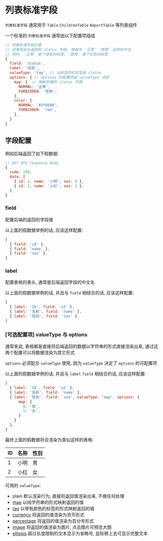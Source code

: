 # 列表标准字段

`列表标准字段` 通常用于 `Table` `ChildrenTable` `ReportTable` 等列表组件

一个标准的 `列表标准字段` 通常由以下配置项组成

```javascript
// 列表标准字段示意
// 这里将后台返回的 status 字段, 映射为 '正常' '禁用' 这样的中文
// 同时, '正常' 是个绿色的标签, '禁用' 是个红色的标签
{
  field: 'status',
  label: '状态',
  valueType: 'tag', // 以标签的形式渲染 status
  options: { // options 的配置项由 valueType 决定
    map: {  // 映射后端的 status 字典
      NORMAL: '正常',
      FORBIDDEN: '禁用',
    },
    color: {
      NORMAL: '#3f6600',
      FORBIDDEN: 'red',
    },
  }
}
```

## 字段配置

例如后端返回了如下假数据:

```javascript
// GET API response body
{
  code: 200,
  data: [
    { id: 1, name: '小明', sex: 0 },
    { id: 2, name: '小红', sex: 1 },
  ]
}
```

### field

配置后端的返回的字段值

以上面的假数据举例的话, 应该这样配置:

```javascript
[
  { field: 'id' },
  { field: 'name' },
  { field: 'sex' },
]
```

### label

配置表格的表头, 通常是后端返回字段的中文名

以上面的假数据举例的话, 并且与 `field` 相结合的话, 应该这样配置:

```javascript
[
  { label: 'ID', field: 'id' },
  { label: '名称', field: 'name' },
  { label: '性别', field: 'sex' },
]
```

### [可选配置项] valueType 与 options

通常来说, 表格都是直接将后端返回的数据以字符串的形式直接渲染出来, 通过这两个配置可以将数据渲染为其它形式

`options` 必须配合 `valueType` 使用, 因为 `valueType` 决定了 `options` 的可配置项

以上面的假数据举例的话, 并且与 `label` `field` 相结合的话, 应该这样配置:

```javascript
[
  { label: 'ID', field: 'id' },
  { label: '名称', field: 'name' },
  { label: '性别', field: 'sex', valueType: 'map', options: {
      map: {
        0: '男',
        1: '女',
      }
    } 
  },
]
```

最终上面的假数据将会渲染为类似这样的表格:

ID | 名称 | 性别
-- | -- | --
1  | 小明 | 男
2  | 小红 | 女

可用的 `valueType`:

- plain 默认渲染行为, 直接将返回值渲染出来, 不做任何处理
- [map](./map.md) 以纯字符串的形式映射返回的值
- [tag](./tag.md) 以带有颜色的标签的形式映射返回的值
- [currency](./currency.md) 将返回的值渲染为货币形式
- [percentage](./percentage.md) 将返回的值渲染为百分号形式
- [image](./image.md) 将返回的值渲染为图片, 点击图片可预览大图
- [ellipsis](./ellipsis.md) 超过长度限制的文本显示为省略号, 鼠标移上去可显示完整文本

